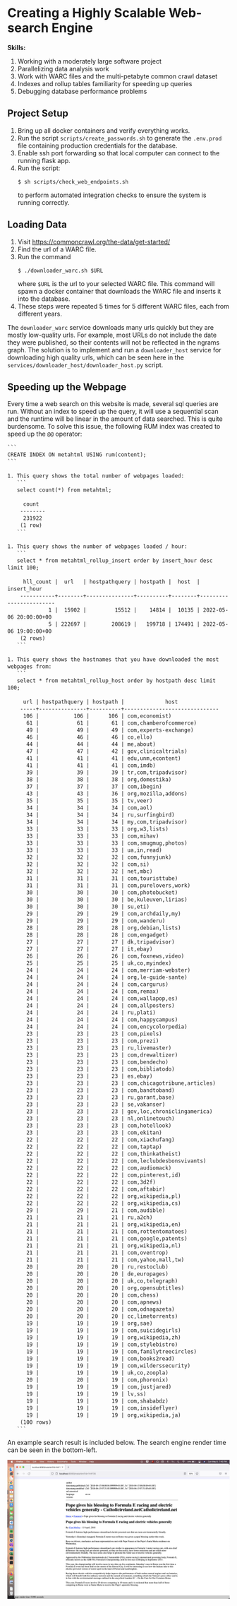 # Creating a Highly Scalable Web-search Engine

**Skills:**
1. Working with a moderately large software project
1. Parallelizing data analysis work
1. Work with WARC files and the multi-petabyte common crawl dataset
1. Indexes and rollup tables familiarity for speeding up queries
1. Debugging database performance problems

## Project Setup

1. Bring up all docker containers and verify everything works.
1. Run the script `scripts/create_passwords.sh` to generate the `.env.prod` file containing production credentials for the database.
1. Enable ssh port forwarding so that local computer can connect to the running flask app.
1. Run the script:
   ```
   $ sh scripts/check_web_endpoints.sh
   ```
   to perform automated integration checks to ensure the system is running correctly.
   
## Loading Data

1. Visit <https://commoncrawl.org/the-data/get-started/>
1. Find the url of a WARC file.
1. Run the command
   ```
   $ ./downloader_warc.sh $URL
   ```
   where `$URL` is the url to your selected WARC file.
   This command will spawn a docker container that downloads the WARC file and inserts it into the database.
1. These steps were repeated 5 times for 5 different WARC files, each from different years.

The `downloader_warc` service downloads many urls quickly but they are mostly low-quality urls.
For example, most URLs do not include the date they were published, so their contents will not be reflected in the ngrams graph.
The solution is to implement and run a `downloader_host` service for downloading high quality urls, which can be seen here in the `services/downloader_host/downloader_host.py` script.

## Speeding up the Webpage

Every time a web search on this website is made, several sql queries are run. Without an index to speed up the query, it will use a sequential scan and the runtime will be linear in the amount of data searched. This is quite burdensome. To solve this issue, the following RUM index was created to speed up the `@@` operator:

    ```
    CREATE INDEX ON metahtml USING rum(content);
    ```
    
    1. This query shows the total number of webpages loaded:
       ```
       select count(*) from metahtml;
       
         count  
        --------
         231922
        (1 row)
       ```
       
    1. This query shows the number of webpages loaded / hour:
       ```
       select * from metahtml_rollup_insert order by insert_hour desc limit 100;
       
         hll_count |  url   | hostpathquery | hostpath |  host  |      insert_hour       
        -----------+--------+---------------+----------+--------+------------------------
                 1 |  15902 |         15512 |    14814 |  10135 | 2022-05-06 20:00:00+00
                 5 | 222697 |        208619 |   199718 | 174491 | 2022-05-06 19:00:00+00
        (2 rows)
       ```
       
    1. This query shows the hostnames that you have downloaded the most webpages from:
       ```
       select * from metahtml_rollup_host order by hostpath desc limit 100;
       
         url | hostpathquery | hostpath |             host             
        -----+---------------+----------+------------------------------
         106 |           106 |      106 | com,economist)
          61 |            61 |       61 | com,chamberofcommerce)
          49 |            49 |       49 | com,experts-exchange)
          46 |            46 |       46 | co,ello)
          44 |            44 |       44 | me,about)
          47 |            47 |       42 | gov,clinicaltrials)
          41 |            41 |       41 | edu,unm,econtent)
          41 |            41 |       41 | com,imdb)
          39 |            39 |       39 | tr,com,tripadvisor)
          38 |            38 |       38 | org,domestika)
          37 |            37 |       37 | com,ibegin)
          43 |            43 |       36 | org,mozilla,addons)
          35 |            35 |       35 | tv,veer)
          34 |            34 |       34 | com,aol)
          34 |            34 |       34 | ru,surfingbird)
          34 |            34 |       34 | my,com,tripadvisor)
          33 |            33 |       33 | org,w3,lists)
          33 |            33 |       33 | com,mihav)
          33 |            33 |       33 | com,smugmug,photos)
          33 |            33 |       33 | ua,in,read)
          32 |            32 |       32 | com,funnyjunk)
          32 |            32 |       32 | com,si)
          32 |            32 |       32 | net,mbc)
          31 |            31 |       31 | com,touristtube)
          31 |            31 |       31 | com,purelovers,work)
          30 |            30 |       30 | com,photobucket)
          30 |            30 |       30 | be,kuleuven,lirias)
          30 |            30 |       30 | su,eti)
          29 |            29 |       29 | com,archdaily,my)
          29 |            29 |       29 | com,wanderu)
          28 |            28 |       28 | org,debian,lists)
          28 |            28 |       28 | com,engadget)
          27 |            27 |       27 | dk,tripadvisor)
          27 |            27 |       27 | it,ebay)
          26 |            26 |       26 | com,foxnews,video)
          25 |            25 |       25 | uk,co,myindex)
          24 |            24 |       24 | com,merriam-webster)
          24 |            24 |       24 | org,le-guide-sante)
          24 |            24 |       24 | com,cargurus)
          24 |            24 |       24 | com,remax)
          24 |            24 |       24 | com,wallapop,es)
          24 |            24 |       24 | com,allposters)
          24 |            24 |       24 | ru,plati)
          24 |            24 |       24 | com,happycampus)
          24 |            24 |       24 | com,encycolorpedia)
          23 |            23 |       23 | com,pixels)
          23 |            23 |       23 | com,prezi)
          23 |            23 |       23 | ru,livemaster)
          23 |            23 |       23 | com,drewaltizer)
          23 |            23 |       23 | com,bendecho)
          23 |            23 |       23 | com,bibliatodo)
          23 |            23 |       23 | es,ebay)
          23 |            23 |       23 | com,chicagotribune,articles)
          23 |            23 |       23 | com,bandtoband)
          23 |            23 |       23 | ru,garant,base)
          23 |            23 |       23 | se,vakanser)
          23 |            23 |       23 | gov,loc,chroniclingamerica)
          23 |            23 |       23 | nl,onlinetouch)
          23 |            23 |       23 | com,hotellook)
          23 |            23 |       23 | com,ekitan)
          22 |            22 |       22 | com,xiachufang)
          22 |            22 |       22 | com,taptap)
          22 |            22 |       22 | com,thinkatheist)
          22 |            22 |       22 | com,leclubdesbonsvivants)
          22 |            22 |       22 | com,audiomack)
          22 |            22 |       22 | com,pinterest,id)
          22 |            22 |       22 | com,3d2f)
          22 |            22 |       22 | com,aftabir)
          22 |            22 |       22 | org,wikipedia,pl)
          22 |            22 |       22 | org,wikipedia,cs)
          29 |            29 |       21 | com,audible)
          21 |            21 |       21 | ru,a2ch)
          21 |            21 |       21 | org,wikipedia,en)
          21 |            21 |       21 | com,rottentomatoes)
          21 |            21 |       21 | com,google,patents)
          21 |            21 |       21 | org,wikipedia,nl)
          21 |            21 |       21 | com,oventrop)
          21 |            21 |       21 | com,yahoo,mall,tw)
          20 |            20 |       20 | ru,restoclub)
          20 |            20 |       20 | de,europages)
          20 |            20 |       20 | uk,co,telegraph)
          20 |            20 |       20 | org,opensubtitles)
          20 |            20 |       20 | com,chess)
          20 |            20 |       20 | com,apnews)
          20 |            20 |       20 | com,odnagazeta)
          20 |            20 |       20 | cc,limetorrents)
          19 |            19 |       19 | org,sae)
          19 |            19 |       19 | com,suicidegirls)
          19 |            19 |       19 | org,wikipedia,zh)
          19 |            19 |       19 | com,stylebistro)
          19 |            19 |       19 | com,familytreecircles)
          19 |            19 |       19 | com,books2read)
          19 |            19 |       19 | com,wilderssecurity)
          19 |            19 |       19 | uk,co,zoopla)
          20 |            20 |       19 | com,phoronix)
          19 |            19 |       19 | com,justjared)
          19 |            19 |       19 | lv,ss)
          19 |            19 |       19 | com,shababdz)
          19 |            19 |       19 | com,insideflyer)
          19 |            19 |       19 | org,wikipedia,ja)
        (100 rows)
       ```
       
       
An example search result is included below. The search engine render time can be seen in the bottom-left.

<img src='search_engine_screenshot.png' />
